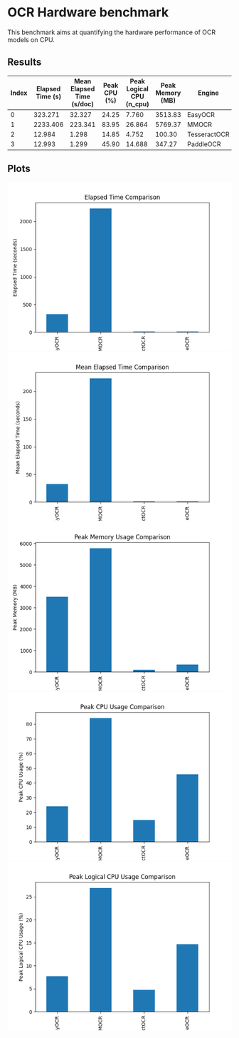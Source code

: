 # OCR Hardware benchmark
This benchmark aims at quantifying the hardware performance of OCR models on CPU.

## Results

| Index | Elapsed Time (s) | Mean Elapsed Time (s/doc) | Peak CPU (%) | Peak Logical CPU (n_cpu) | Peak Memory (MB) | Engine         |
|-------|-------------------|-----------------------|--------------|-----------------------|------------------|----------------|
| 0     | 323.271           | 32.327               | 24.25        | 7.760                 | 3513.83          | EasyOCR        |
| 1     | 2233.406          | 223.341              | 83.95        | 26.864                | 5769.37          | MMOCR          |
| 2     | 12.984            | 1.298                | 14.85        | 4.752                 | 100.30           | TesseractOCR   |
| 3     | 12.993            | 1.299                | 45.90        | 14.688                | 347.27           | PaddleOCR      |

## Plots

![Elapsed Time Comparison](./plots/elapsed_time_comparison.png)
![Mean Elapsed Time Comparison](./plots/mean_elapsed_time_comparison.png)
![Peak Memory Usage Comparison](./plots/peak_memory_usage_comparison.png)
![Peak CPU Usage Comparison](./plots/peak_cpu_usage_comparison.png)
![Peak Logical CPU Usage Comparison](./plots/peak_logical_cpu_usage_comparison.png)